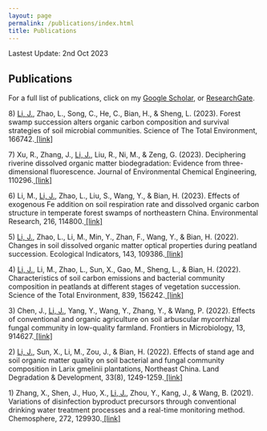 ```yaml
---
layout: page
permalink: /publications/index.html
title: Publications
---
```


Lastest Update: 2nd Oct 2023

## Publications
<p>For a full list of publications, click on my <a href="(https://scholar.google.com/citations?user=VJYoEEgAAAAJ&hl">Google Scholar</a>, or <a href="(https://www.researchgate.net/profile/Jianwei-Li-31">ResearchGate</a>.

<p> 8) <u>Li, J.</u>, Zhao, L., Song, C., He, C., Bian, H., & Sheng, L. (2023). Forest swamp succession alters organic carbon composition and survival strategies of soil microbial communities. Science of The Total Environment, 166742.<a href="(https://doi.org/10.1016/j.scitotenv.2023.166742"> [link]</a></p>

<p> 7) Xu, R., Zhang, J., <u>Li, J.</u>, Liu, R., Ni, M., & Zeng, G. (2023). Deciphering riverine dissolved organic matter biodegradation: Evidence from three-dimensional fluorescence. Journal of Environmental Chemical Engineering, 110296.<a href="https://doi.org/10.1016/j.jece.2023.110296"> [link]</a></p>

<p> 6) Li, M., <u>Li, J.</u>, Zhao, L., Liu, S., Wang, Y., & Bian, H. (2023). Effects of exogenous Fe addition on soil respiration rate and dissolved organic carbon structure in temperate forest swamps of northeastern China. Environmental Research, 216, 114800.<a href="https://doi.org/10.1016/j.envres.2022.114800"> [link]</a></p>

<p> 5) <u>Li, J.</u>, Zhao, L., Li, M., Min, Y., Zhan, F., Wang, Y., & Bian, H. (2022). Changes in soil dissolved organic matter optical properties during peatland succession. Ecological Indicators, 143, 109386.<a href="https://doi.org/10.1016/j.ecolind.2022.109386"> [link]</a></p>

<p> 4) <u>Li, J.</u>, Li, M., Zhao, L., Sun, X., Gao, M., Sheng, L., & Bian, H. (2022). Characteristics of soil carbon emissions and bacterial community composition in peatlands at different stages of vegetation succession. Science of the Total Environment, 839, 156242.<a href="https://doi.org/10.1016/j.scitotenv.2022.156242"> [link]</a></p>

<p> 3) Chen, J., <u>Li, J.</u>, Yang, Y., Wang, Y., Zhang, Y., & Wang, P. (2022). Effects of conventional and organic agriculture on soil arbuscular mycorrhizal fungal community in low-quality farmland. Frontiers in Microbiology, 13, 914627.<a href="https://doi.org/10.3389/fmicb.2022.914627"> [link]</a></p>

<p> 2) <u>Li, J.</u>, Sun, X., Li, M., Zou, J., & Bian, H. (2022). Effects of stand age and soil organic matter quality on soil bacterial and fungal community composition in Larix gmelinii plantations, Northeast China. Land Degradation & Development, 33(8), 1249-1259.<a href="https://doi.org/10.1002/ldr.4219"> [link]</a></p>


<p> 1) Zhang, X., Shen, J., Huo, X., <u>Li, J.</u>, Zhou, Y., Kang, J., & Wang, B. (2021). Variations of disinfection byproduct precursors through conventional drinking water treatment processes and a real-time monitoring method. Chemosphere, 272, 129930.<a href="https://doi.org/10.1016/j.chemosphere.2021.129930"> [link]</a></p>
